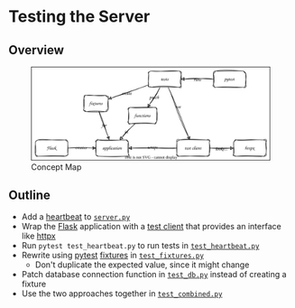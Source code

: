 # Testing the Server

## Overview

<figure id="test-concept-map">
  <img src="test_concept_map.svg" alt="concept map of testing a server"/>
  <figcaption>Concept Map</figcaption>
</figure>

<p id="terms"></p>

## Outline

-   Add a [heartbeat](g:heartbeat) to [`server.py`](./server.py)
-   Wrap the [Flask][flask] application with a [test client](g:test-client)
    that provides an interface like [httpx][httpx]
-   Run `pytest test_heartbeat.py` to run tests in [`test_heartbeat.py`](./test_heartbeat.py)
-   Rewrite using [pytest][pytest] [fixtures](g:fixture) in [`test_fixtures.py`](./test_fixtures.py)
    -   Don't duplicate the expected value, since it might change
-   Patch database connection function in [`test_db.py`](./test_db.py) instead of creating a fixture
-   Use the two approaches together in [`test_combined.py`](./test_combined.py)

[flask]: https://flask.palletsprojects.com/
[httpx]: https://www.python-httpx.org/
[pytest]: https://docs.pytest.org/
